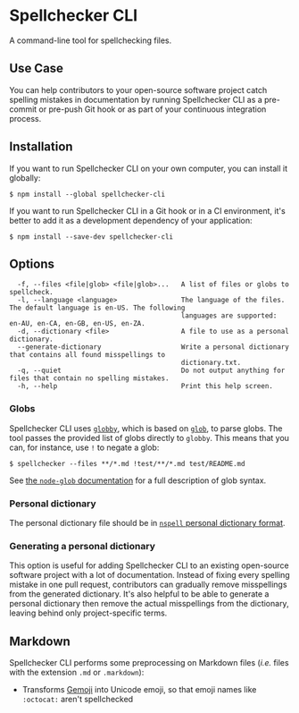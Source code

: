 # Spellchecker CLI

A command-line tool for spellchecking files.

## Use Case

You can help contributors to your open-source software project catch spelling mistakes in documentation by running Spellchecker CLI as a pre-commit or pre-push Git hook or as part of your continuous integration process.

## Installation

If you want to run Spellchecker CLI on your own computer, you can install it globally:

```
$ npm install --global spellchecker-cli
```

If you want to run Spellchecker CLI in a Git hook or in a CI environment, it's better to add it as a development dependency of your application:

```
$ npm install --save-dev spellchecker-cli
```

## Options

```
  -f, --files <file|glob> <file|glob>...   A list of files or globs to spellcheck.
  -l, --language <language>                The language of the files. The default language is en-US. The following
                                           languages are supported: en-AU, en-CA, en-GB, en-US, en-ZA.
  -d, --dictionary <file>                  A file to use as a personal dictionary.
  --generate-dictionary                    Write a personal dictionary that contains all found misspellings to
                                           dictionary.txt.
  -q, --quiet                              Do not output anything for files that contain no spelling mistakes.
  -h, --help                               Print this help screen.
```

### Globs

Spellchecker CLI uses [`globby`](https://github.com/sindresorhus/globby), which is based on [`glob`](https://github.com/isaacs/node-glob), to parse globs. The tool passes the provided list of globs directly to `globby`. This means that you can, for instance, use `!` to negate a glob:

```
$ spellchecker --files **/*.md !test/**/*.md test/README.md
```

See [the `node-glob` documentation](https://github.com/isaacs/node-glob#glob-primer) for a full description of glob syntax.

### Personal dictionary

The personal dictionary file should be in [`nspell` personal dictionary format](https://github.com/wooorm/nspell#personal-dictionary-documents).

### Generating a personal dictionary

This option is useful for adding Spellchecker CLI to an existing open-source software project with a lot of documentation. Instead of fixing every spelling mistake in one pull request, contributors can gradually remove misspellings from the generated dictionary. It's also helpful to be able to generate a personal dictionary then remove the actual misspellings from the dictionary, leaving behind only project-specific terms.

## Markdown

Spellchecker CLI performs some preprocessing on Markdown files (_i.e._ files with the extension `.md` or `.markdown`):

- Transforms [Gemoji](https://github.com/wooorm/gemoji) into Unicode emoji, so that emoji names like `:octocat:` aren't spellchecked

